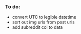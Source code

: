 ### To do:
- convert UTC to legible datetime
- sort out img urls from post urls
- add subreddit col to data